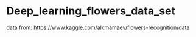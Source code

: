 # Deep_learning_flowers_data_set

data from: https://www.kaggle.com/alxmamaev/flowers-recognition/data
